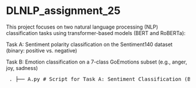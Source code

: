 # DLNLP_assignment_25
This project focuses on two natural language processing (NLP) classification tasks using transformer-based models (BERT and RoBERTa):

Task A: Sentiment polarity classification on the Sentiment140 dataset (binary: positive vs. negative)

Task B: Emotion classification on a 7-class GoEmotions subset (e.g., anger, joy, sadness)

<pre> . ├── A.py # Script for Task A: Sentiment Classification (BERT) ├── B.py # Script for Task B: Emotion Classification (RoBERTa) ├── main.py # Optional main launcher (if combining) ├── datasets/ # Folder containing all raw and processed datasets │ ├── sentiment140_sampled_10000_each.csv # Task A Train Dataset │ ├── sentiment140_test_2000.csv # Task A Test Dataset │ └── train.tsv # Task B Dataset (GoEmotions) </pre>

